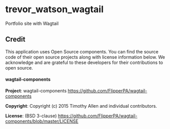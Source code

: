 # trevor_watson_wagtail
Portfolio site with Wagtail

## Credit

This application uses Open Source components. You can find the source code of their open source projects along with license information below. We acknowledge and are grateful to these developers for their contributions to open source.

#### wagtail-components

**Project**: wagtail-components https://github.com/FlipperPA/wagtail-components

**Copyright**: Copyright (c) 2015 Timothy Allen and individual contributors.

**License**: (BSD 3-clause) https://github.com/FlipperPA/wagtail-components/blob/master/LICENSE
